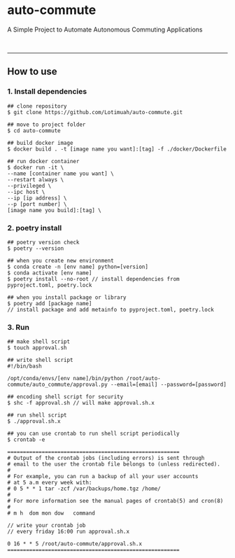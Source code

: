 # auto-commute
A Simple Project to Automate Autonomous Commuting Applications

<br>

---

## How to use

### 1. Install dependencies

    ## clone repository
    $ git clone https://github.com/Lotimuah/auto-commute.git

    ## move to project folder
    $ cd auto-commute

    ## build docker image
    $ docker build . -t [image name you want]:[tag] -f ./docker/Dockerfile

    ## run docker container
    $ docker run -it \
    --name [container name you want] \
    --restart always \
    --privileged \
    --ipc host \
    --ip [ip address] \ 
    --p [port number] \
    [image name you build]:[tag] \


### 2. poetry install

    ## poetry version check
    $ poetry --version

    ## when you create new environment
    $ conda create -n [env name] python=[version]
    $ conda activate [env name]
    $ poetry install --no-root // install dependencies from pyproject.toml, poetry.lock

    ## when you install package or library
    $ poetry add [package name] 
    // install package and add metainfo to pyproject.toml, poetry.lock

### 3. Run

```
## make shell script
$ touch approval.sh
```
```
## write shell script
#!/bin/bash

/opt/conda/envs/[env name]/bin/python /root/auto-commute/auto_commute/approval.py --email=[email] --password=[password]
``` 
```
## encoding shell script for security
$ shc -f approval.sh // will make approval.sh.x

## run shell script
$ ./approval.sh.x
```
```
## you can use crontab to run shell script periodically
$ crontab -e

=======================================================
# Output of the crontab jobs (including errors) is sent through
# email to the user the crontab file belongs to (unless redirected).
# 
# For example, you can run a backup of all your user accounts
# at 5 a.m every week with:
# 0 5 * * 1 tar -zcf /var/backups/home.tgz /home/
# 
# For more information see the manual pages of crontab(5) and cron(8)
# 
# m h  dom mon dow   command

// write your crontab job
// every friday 16:00 run approval.sh.x

0 16 * * 5 /root/auto-commute/approval.sh.x
=======================================================
```
